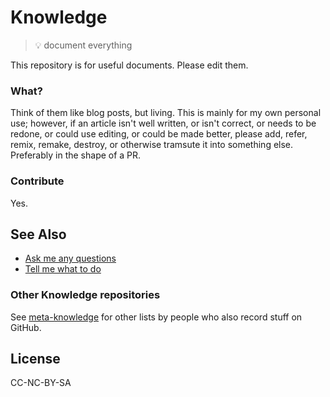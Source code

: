 # Knowledge

> 💡 document everything

This repository is for useful documents. Please edit them.

### What?

Think of them like blog posts, but living. This is mainly for my own personal use; however, if an article isn't well written, or isn't correct, or needs to be redone, or could use editing, or could be made better, please add, refer, remix, remake, destroy, or otherwise tramsute it into something else. Preferably in the shape of a PR.

### Contribute

Yes.

## See Also

- [Ask me any questions](https://github.com/RichardLitt/ama)
- [Tell me what to do](https://github.com/RichardLitt/todo)

### Other Knowledge repositories

See [meta-knowledge](https://github.com/RichardLitt/meta-knowledge) for other lists by people who also record stuff on GitHub.

## License

CC-NC-BY-SA
